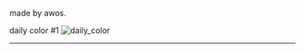 made by awos.

daily color #1
![daily_color](https://user-images.githubusercontent.com/71562490/180610413-dd1584de-b793-42df-9ec1-c80f9a8c4c8a.png)

<hr/>
